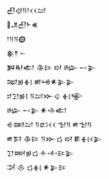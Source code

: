 <div class='block'>
<div class='line'>𒌷𒋼𒀀𒁹𒌋𒌋𒁺</div>
<div class='line'>𒂗𒌷𒈨𒌍</div>
<div class='line'>𒁹𒀀𒀀𒁈</div>
<div class='line'>𒆜𒈫 𒀸</div>
<div class='line'>𒀉𒊑𒅗 𒆠𒄿 𒊭 𒈗 𒁁𒉌</div>
<div class='line'>𒉈𒂊𒈬 𒅖𒆲𒀭𒉌𒉌</div>
<div class='line'>𒄑𒋛𒂊𒋙 𒀀𒁺𒁍𒌒 𒈬𒊌</div>
<div class='line'>𒈗 𒁁𒉌 𒀭𒈾𒅗</div>
<div class='line'>𒄴𒌅𒁺 𒀀𒆗𒌋𒌋 𒈠𒀀 𒌑𒈠𒀀</div>
<div class='line'>𒌑𒁕 𒆠𒄿 𒀀𒁍𒌓 𒊭 𒀾𒈬𒌋𒉌</div>
<div class='line'>𒋛𒇷𒂊𒌓 𒅆𒋾𒄿𒉌</div>
<div class='line'>𒋫 𒊮 𒌓𒈬 𒀭𒉌𒄿</div>
</div>